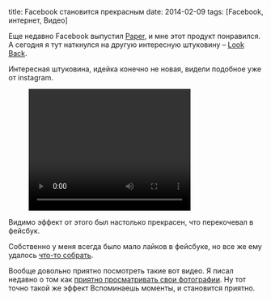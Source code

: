 title: Facebook становится прекрасным
date: 2014-02-09
tags: [Facebook, интернет, Видео]

Еще недавно Facebook выпустил [Paper](https://www.facebook.com/paper), и мне этот продукт понравился. А сегодня я тут наткнулся на другую интересную штуковину – [Look Back](https://www.facebook.com/lookback). 

Интересная штуковина, идейка конечно не новая, видели подобное уже от instagram.

<figure>
    <div class="if">
        <video width="320" height="240" controls>
            <source src="http://greendogstorage.s3.amazonaws.com/mg/statigram-best-moments-video.mp4" type="video/mp4">
            Ваш браузер слишком стар, зачем быть таким глупым и пользоваться им?
        </video>
    </div>
</figure>

Видимо эффект от этого был настолько прекрасен, что перекочевал в фейсбук.

Собственно у меня всегда было мало лайков в фейсбуке, но все же ему удалось [что-то собрать](https://www.facebook.com/photo.php?v=672285296143540&l=7656907273270775433).

Вообще довольно приятно посмотреть такие вот видео. Я писал недавно о том как [приятно просматривать свои фотографии](/blog/my-photo/). Ну тот точно такой же эффект Вспоминаешь моменты, и становится приятно.